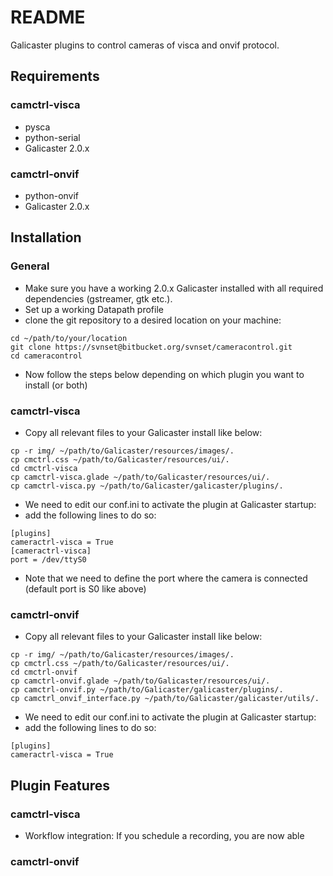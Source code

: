 # README #

Galicaster plugins to control cameras of visca and onvif protocol.

## Requirements ##
### camctrl-visca ###
* pysca
* python-serial
* Galicaster 2.0.x
### camctrl-onvif ###
* python-onvif
* Galicaster 2.0.x


## Installation ##
### General ###
* Make sure you have a working 2.0.x Galicaster installed with all required dependencies (gstreamer, gtk etc.).
* Set up a working Datapath profile
* clone the git repository to a desired location on your machine:

```
cd ~/path/to/your/location
git clone https://svnset@bitbucket.org/svnset/cameracontrol.git
cd cameracontrol
```
* Now follow the steps below depending on which plugin you want to install (or both)
### camctrl-visca ###
* Copy all relevant files to your Galicaster install like below:
```
cp -r img/ ~/path/to/Galicaster/resources/images/.
cp cmctrl.css ~/path/to/Galicaster/resources/ui/.
cd cmctrl-visca
cp camctrl-visca.glade ~/path/to/Galicaster/resources/ui/.
cp camctrl-visca.py ~/path/to/Galicaster/galicaster/plugins/.

```
* We need to edit our conf.ini to activate the plugin at Galicaster startup:
* add the following lines to do so:
```
[plugins]
cameractrl-visca = True
[cameractrl-visca]
port = /dev/ttyS0
```
* Note that we need to define the port where the camera is connected (default port is S0 like above)
### camctrl-onvif ###
* Copy all relevant files to your Galicaster install like below:
```
cp -r img/ ~/path/to/Galicaster/resources/images/.
cp cmctrl.css ~/path/to/Galicaster/resources/ui/.
cd cmctrl-onvif
cp camctrl-onvif.glade ~/path/to/Galicaster/resources/ui/.
cp camctrl-onvif.py ~/path/to/Galicaster/galicaster/plugins/.
cp camctrl_onvif_interface.py ~/path/to/Galicaster/galicaster/utils/.

```
* We need to edit our conf.ini to activate the plugin at Galicaster startup:
* add the following lines to do so:
```
[plugins]
cameractrl-visca = True
```
## Plugin Features ##
### camctrl-visca ###
* Workflow integration: If you schedule a recording, you are now able 
### camctrl-onvif ###